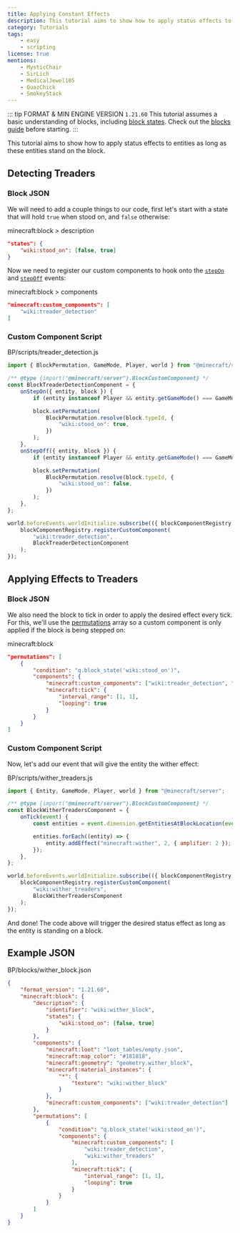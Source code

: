 ```yaml
---
title: Applying Constant Effects
description: This tutorial aims to show how to apply status effects to entities as long as these entities stand on the block.
category: Tutorials
tags:
    - easy
    - scripting
license: true
mentions:
    - MysticChair
    - SirLich
    - MedicalJewel105
    - QuazChick
    - SmokeyStack
---
```


::: tip FORMAT & MIN ENGINE VERSION `1.21.60`
This tutorial assumes a basic understanding of blocks, including [block states](/blocks/block-states).
Check out the [blocks guide](/blocks/blocks-intro) before starting.
:::

This tutorial aims to show how to apply status effects to entities as long as these entities stand on the block.

## Detecting Treaders

### Block JSON

We will need to add a couple things to our code, first let's start with a state that will hold `true` when stood on, and `false` otherwise:

<CodeHeader>minecraft:block > description</CodeHeader>

```json
"states": {
    "wiki:stood_on": [false, true]
}
```

Now we need to register our custom components to hook onto the [`stepOn`](/blocks/block-events#step-on) and [`stepOff`](/blocks/block-events#step-off) events:

<CodeHeader>minecraft:block > components</CodeHeader>

```json
"minecraft:custom_components": [
    "wiki:treader_detection"
]
```

### Custom Component Script

<CodeHeader>BP/scripts/treader_detection.js</CodeHeader>

```js
import { BlockPermutation, GameMode, Player, world } from "@minecraft/server";

/** @type {import("@minecraft/server").BlockCustomComponent} */
const BlockTreaderDetectionComponent = {
    onStepOn({ entity, block }) {
        if (entity instanceof Player && entity.getGameMode() === GameMode.creative) return;

        block.setPermutation(
            BlockPermutation.resolve(block.typeId, {
                "wiki:stood_on": true,
            })
        );
    },
    onStepOff({ entity, block }) {
        if (entity instanceof Player && entity.getGameMode() === GameMode.creative) return;

        block.setPermutation(
            BlockPermutation.resolve(block.typeId, {
                "wiki:stood_on": false,
            })
        );
    },
};

world.beforeEvents.worldInitialize.subscribe(({ blockComponentRegistry }) => {
    blockComponentRegistry.registerCustomComponent(
        "wiki:treader_detection",
        BlockTreaderDetectionComponent
    );
});
```

## Applying Effects to Treaders

### Block JSON

We also need the block to tick in order to apply the desired effect every tick. For this, we'll use the [permutations](/blocks/block-permutations) array so a custom component is only applied if the block is being stepped on:

<CodeHeader>minecraft:block</CodeHeader>

```json
"permutations": [
    {
        "condition": "q.block_state('wiki:stood_on')",
        "components": {
            "minecraft:custom_components": ["wiki:treader_detection", "wiki:wither_treaders"],
            "minecraft:tick": {
                "interval_range": [1, 1],
                "looping": true
            }
        }
    }
]
```

### Custom Component Script

Now, let's add our event that will give the entity the wither effect:

<CodeHeader>BP/scripts/wither_treaders.js</CodeHeader>

```js
import { Entity, GameMode, Player, world } from "@minecraft/server";

/** @type {import("@minecraft/server").BlockCustomComponent} */
const BlockWitherTreadersComponent = {
    onTick(event) {
        const entities = event.dimension.getEntitiesAtBlockLocation(event.block.above().location);

        entities.forEach((entity) => {
            entity.addEffect("minecraft:wither", 2, { amplifier: 2 });
        });
    },
};

world.beforeEvents.worldInitialize.subscribe(({ blockComponentRegistry }) => {
    blockComponentRegistry.registerCustomComponent(
        "wiki:wither_treaders",
        BlockWitherTreadersComponent
    );
});
```

And done! The code above will trigger the desired status effect as long as the entity is standing on a block.

## Example JSON

<Spoiler title="Example Wither Block">

<CodeHeader>BP/blocks/wither_block.json</CodeHeader>

```json
{
    "format_version": "1.21.60",
    "minecraft:block": {
        "description": {
            "identifier": "wiki:wither_block",
            "states": {
                "wiki:stood_on": [false, true]
            }
        },
        "components": {
            "minecraft:loot": "loot_tables/empty.json",
            "minecraft:map_color": "#181818",
            "minecraft:geometry": "geometry.wither_block",
            "minecraft:material_instances": {
                "*": {
                    "texture": "wiki:wither_block"
                }
            },
            "minecraft:custom_components": ["wiki:treader_detection"]
        },
        "permutations": [
            {
                "condition": "q.block_state('wiki:stood_on')",
                "components": {
                    "minecraft:custom_components": [
                        "wiki:treader_detection",
                        "wiki:wither_treaders"
                    ],
                    "minecraft:tick": {
                        "interval_range": [1, 1],
                        "looping": true
                    }
                }
            }
        ]
    }
}
```

</Spoiler>
